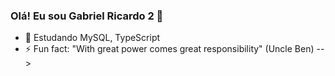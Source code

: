 ### Olá! Eu sou Gabriel Ricardo 2 👋

- 🌱 Estudando MySQL, TypeScript
- ⚡ Fun fact: "With great power comes great responsibility" (Uncle Ben)
-->
